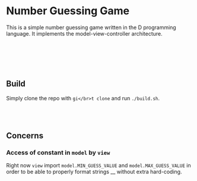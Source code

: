 # Number Guessing Game

This is a simple number guessing game written in the D programming language. It implements the model-view-controller architecture.
</br></br></br></br></br></br>



## Build
Simply clone the repo with `gi</br>t clone` and run `./build.sh`.
</br></br></br></br>


## Concerns

### Access of constant in `model` by `view`
Right now `view` import `model.MIN_GUESS_VALUE` and `model.MAX_GUESS_VALUE` in order to be able to properly format strings __ without extra hard-coding.
</br></br>